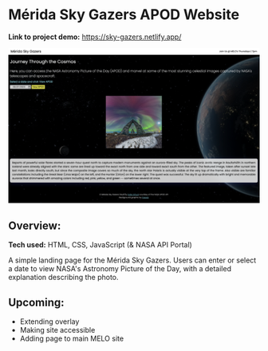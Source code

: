 # Mérida Sky Gazers APOD Website
**Link to project demo:** https://sky-gazers.netlify.app/

![Project Screenshot](https://github.com/gwendolyn954/merida-sky-gazers/blob/main/img/Sky%20Gazers%20SS.png)

## Overview:

**Tech used:** HTML, CSS, JavaScript (& NASA API Portal)

A simple landing page for the Mérida Sky Gazers.  Users can enter or select a date to view NASA's Astronomy Picture of the Day, with a detailed explanation describing the photo.  


## Upcoming:

- Extending overlay
- Making site accessible 
- Adding page to main MELO site

